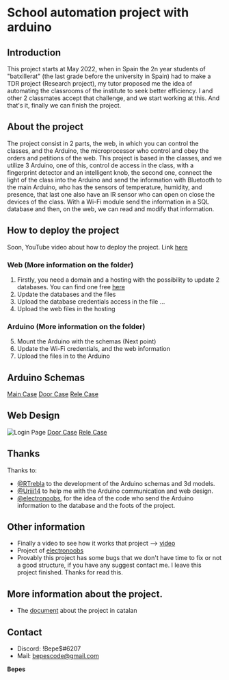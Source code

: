 # School automation project with arduino
## Introduction
This project starts at May 2022, when in Spain the 2n year students of "batxillerat" (the last grade before the university in Spain) had to make a TDR project (Research project), my tutor proposed me the idea of automating the classrooms of the institute to seek better efficiency. I and other 2 classmates accept that challenge, and we start working at this. And that's it, finally we can finish the project.
## About the project
The project consist in 2 parts, the web, in which you can control the classes, and the Arduino, the microprocessor who control and obey the orders and petitions of the web. This project is based in the classes, and we utilize 3 Arduino, one of this, control de access in the class, with a fingerprint detector and an intelligent knob, the second one, connect the light of the class into the Arduino and send the information with Bluetooth to the main Arduino, who has the sensors of temperature, humidity, and presence, that last one also have an IR sensor who can open on close the devices of the class. With a Wi-Fi module send the information in a SQL database and then, on the web, we can read and modify that information.
## How to deploy the project
Soon, YouTube video about how to deploy the project. 
Link [here](www.youtube.com)
### Web (More information on the folder)
1. Firstly, you need a domain and a hosting with the possibility to update 2 databases. You can find one free [here](https://es.000webhost.com/)
2. Update the databases and the files
3. Upload the database credentials access in the file ...
4. Upload the web files in the hosting
### Arduino (More information on the folder)  
5. Mount the Arduino with the schemas (Next point)
6. Update the Wi-Fi credentials, and the web information
7. Upload the files in to the Arduino
## Arduino Schemas
[Main Case](https://cdn.discordapp.com/attachments/906984234525261865/1062633222908948490/Captura_de_pantalla_2023-01-11_a_las_8.22.28.png)
[Door Case](https://cdn.discordapp.com/attachments/906984234525261865/1062633221843591198/Captura_de_pantalla_2023-01-11_a_las_8.23.19.png)
[Rele Case](https://cdn.discordapp.com/attachments/906984234525261865/1062633222602760243/Captura_de_pantalla_2023-01-11_a_las_8.22.49.png)
## Web Design
![Login Page](https://cdn.discordapp.com/attachments/906984234525261865/1062303062837952522/Login_Page.png)
[Door Case]()
[Rele Case]()
## Thanks
Thanks to:
- [@RTrebla]() to the development of the Arduino schemas and 3d models.
- [@Uriii14]() to help me with the Arduino communication and web design.
- [@electronoobs](www.electronoobs.com ), for the idea of the code who send the Arduino information to the database and the foots of the project.
## Other information
- Finally a video to see how it works that project --> [video]()
- Project of [electronoobs](https://electronoobs.com/eng_arduino_tut101.php)
- Provably this project has some bugs that we don't have time to fix or not a good structure, if you have any suggest contact me. I leave this project finished. Thanks for read this.
## More information about the project.
- The [document]() about the project in catalan
## Contact
- Discord: !Bepe$#6207
- Mail: bepescode@gmail.com







**Bepes**
